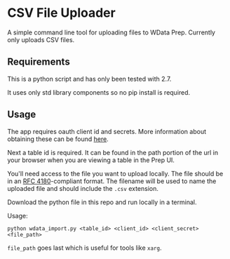 # CSV File Uploader

A simple command line tool for uploading files to WData Prep. Currently only uploads CSV files.

## Requirements

This is a python script and has only been tested with 2.7.

It uses only std library components so no pip install is required.

## Usage

The app requires oauth client id and secrets. More information about obtaining these can be found [here](https://success.workiva.com/developers/guides/setup).

Next a table id is required. It can be found in the path portion of the url in your browser when you are viewing a table in the Prep UI.

You'll need access to the file you want to upload locally. The file should be in an [RFC 4180](https://tools.ietf.org/html/rfc4180)-compliant format. The filename will be used to name the uploaded file and should include the `.csv` extension.

Download the python file in this repo and run locally in a terminal. 

Usage:
```console
python wdata_import.py <table_id> <client_id> <client_secret> <file_path>
```

`file_path` goes last which is useful for tools like `xarg`.

